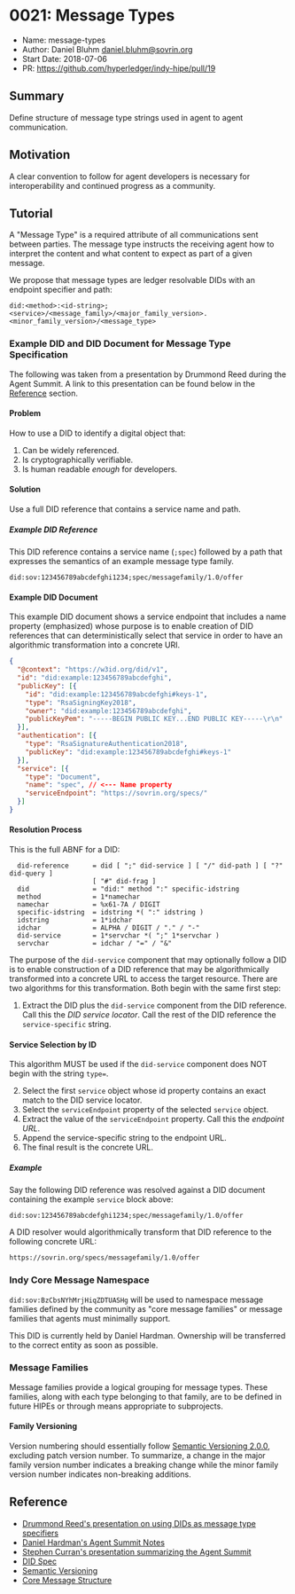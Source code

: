 # 0021: Message Types
- Name: message-types
- Author: Daniel Bluhm <daniel.bluhm@sovrin.org>
- Start Date: 2018-07-06
- PR: https://github.com/hyperledger/indy-hipe/pull/19

## Summary
[summary]: #summary

Define structure of message type strings used in agent to agent communication.

## Motivation
[motivation]: #motivation

A clear convention to follow for agent developers is necessary for interoperability and continued progress as a
community.

## Tutorial
[tutorial]: #tutorial

A "Message Type" is a required attribute of all communications sent between parties. The message type instructs the
receiving agent how to interpret the content and what content to expect as part of a given message.

We propose that message types are ledger resolvable DIDs with an endpoint specifier and path:

```
did:<method>:<id-string>;<service>/<message_family>/<major_family_version>.<minor_family_version>/<message_type>
```

### Example DID and DID Document for Message Type Specification

The following was taken from a presentation by Drummond Reed during the Agent Summit. A link to this presentation can be
found below in the [Reference](#reference) section.

#### Problem
How to use a DID to identify a digital object that:

1. Can be widely referenced.
2. Is cryptographically verifiable.
3. Is human readable *enough* for developers.

#### Solution
Use a full DID reference that contains a service name and path.

##### Example DID Reference
This DID reference contains a service name (`;spec`) followed by a path that expresses the semantics of an example
message type family.

```
did:sov:123456789abcdefghi1234;spec/messagefamily/1.0/offer
```

#### Example DID Document
This example DID document shows a service endpoint that includes a name property (emphasized) whose purpose is to enable
creation of DID references that can deterministically select that service in order to have an algorithmic transformation
into a concrete URI.

```json
{
  "@context": "https://w3id.org/did/v1",
  "id": "did:example:123456789abcdefghi",
  "publicKey": [{
    "id": "did:example:123456789abcdefghi#keys-1",
    "type": "RsaSigningKey2018",
    "owner": "did:example:123456789abcdefghi",
    "publicKeyPem": "-----BEGIN PUBLIC KEY...END PUBLIC KEY-----\r\n"
  }],
  "authentication": [{
    "type": "RsaSignatureAuthentication2018",
    "publicKey": "did:example:123456789abcdefghi#keys-1"
  }],
  "service": [{
    "type": "Document",
    "name": "spec", // <--- Name property
    "serviceEndpoint": "https://sovrin.org/specs/"
  }]
}
```

#### Resolution Process
This is the full ABNF for a DID:

```ABNF
  did-reference      = did [ ";" did-service ] [ "/" did-path ] [ "?" did-query ]
                     [ "#" did-frag ]
  did                = "did:" method ":" specific-idstring
  method             = 1*namechar
  namechar           = %x61-7A / DIGIT
  specific-idstring  = idstring *( ":" idstring )
  idstring           = 1*idchar
  idchar             = ALPHA / DIGIT / "." / "-"
  did-service        = 1*servchar *( ";" 1*servchar )
  servchar           = idchar / "=" / "&"
```

The purpose of the `did-service` component that may optionally follow a DID is to enable construction of a DID reference
that may be algorithmically transformed into a concrete URL to access the target resource. There are two algorithms for
this transformation. Both begin with the same first step:

1. Extract the DID plus the `did-service` component from the DID reference. Call this the *DID service locator*. Call
   the rest of the DID reference the `service-specific` string.

#### Service Selection by ID
This algorithm MUST be used if the `did-service` component does NOT begin with the string `type=`.

2. Select the first `service` object whose id property contains an exact match to the DID service locator.
3. Select the `serviceEndpoint` property of the selected `service` object.
4. Extract the value of the `serviceEndpoint` property. Call this the *endpoint URL*.
5. Append the service-specific string to the endpoint URL.
6. The final result is the concrete URL.

##### Example
Say the following DID reference was resolved against a DID document containing the example `service` block above:

```
did:sov:123456789abcdefghi1234;spec/messagefamily/1.0/offer
```

A DID resolver would algorithmically transform that DID reference to the following concrete URL:

```
https://sovrin.org/specs/messagefamily/1.0/offer
```

### Indy Core Message Namespace
`did:sov:BzCbsNYhMrjHiqZDTUASHg` will be used to namespace message families defined by the community as "core message
families" or message families that agents must minimally support.

This DID is currently held by Daniel Hardman. Ownership will be transferred to the correct entity as soon as possible.

### Message Families
Message families provide a logical grouping for message types. These families, along with each type belonging to that
family, are to be defined in future HIPEs or through means appropriate to subprojects.

#### Family Versioning
Version numbering should essentially follow [Semantic Versioning 2.0.0](https://semver.org/), excluding patch version
number. To summarize, a change in the major family version number indicates a breaking change while the minor family
version number indicates non-breaking additions.

## Reference
[reference]: #reference
- [Drummond Reed's presentation on using DIDs as message type specifiers](https://docs.google.com/document/d/1t-AsCPjvERBZq9l-iXn2xffJwlNfFoQhktfIaMFjN-c/edit#heading=h.x1wbqftasrx2)
- [Daniel Hardman's Agent Summit Notes](http://bit.ly/2KkdWjE)
- [Stephen Curran's presentation summarizing the Agent Summit](https://docs.google.com/presentation/d/1l-po2IKVhXZHKlgpLba2RGq0Md9Rf19lDLEXMKwLdco/edit)
- [DID Spec](https://w3c-ccg.github.io/did-spec/)
- [Semantic Versioning](https://semver.org)
- [Core Message Structure](https://github.com/hyperledger/indy-hipe/pull/17)

